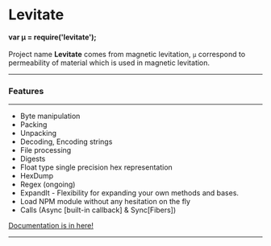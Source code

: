 # Levitate

<p class="lead">
	<strong>var µ = require('levitate');</strong>
	<br><br>
	Project name <strong>Levitate</strong> comes from magnetic levitation, <code>µ</code> correspond to permeability of material which is used in magnetic levitation.
</p>

<hr/>
<h3>Features</h3>
<hr/>

* Byte manipulation
* Packing
* Unpacking
* Decoding, Encoding strings
* File processing
* Digests
* Float type single precision hex representation
* HexDump
* Regex (ongoing)
* ExpandIt - Flexibility for expanding your own methods and bases.
* Load NPM module without any hesitation on the fly
* Calls (Async [built-in callback] & Sync[Fibers])

[Documentation is in here!](http://mahmutbulut.com/projects/levitate)

<div class="clear"></div>
<hr/>